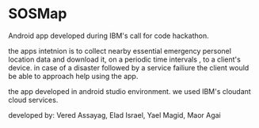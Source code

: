 # SOSMap

Android app developed during IBM's call for code hackathon.

the apps intetnion is to collect nearby essential emergency personel location data and download it, on a periodic time intervals ,
to a client's device.
in case of a disaster followed by a service failiure the client would be able to approach help using the app.

the app developed in android studio environment.
we used IBM's cloudant cloud services.

developed by: Vered Assayag, Elad Israel, Yael Magid, Maor Agai

